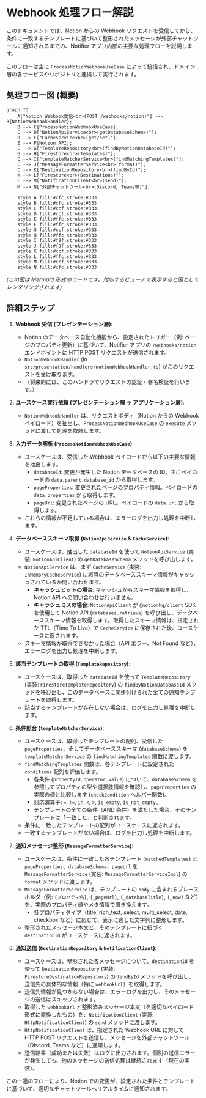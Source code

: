 # Webhook 処理フロー解説

このドキュメントでは、Notion からの Webhook リクエストを受信してから、条件に一致するテンプレートに基づいて整形されたメッセージが外部チャットツールに通知されるまでの、Notifier アプリ内部の主要な処理フローを説明します。

このフローは主に `ProcessNotionWebhookUseCase` によって統括され、ドメイン層の各サービスやリポジトリと連携して実行されます。

## 処理フロー図 (概要)

```mermaid
graph TD
    A["Notion Webhook受信<br>(POST /webhooks/notion)"] --> B{NotionWebhookHandler};
    B --> C{ProcessNotionWebhookUseCase};
    C --> D["NotionApiService<br>(getDatabaseSchema)"];
    D --> E["CacheService<br>(get/set)"];
    E --> F[Notion API];
    C --> G["TemplateRepository<br>(findByNotionDatabaseId)"];
    G --> H["Firestore<br>(Templates)"];
    C --> I["templateMatcherService<br>(findMatchingTemplates)"];
    C --> J["MessageFormatterService<br>(format)"];
    C --> K["DestinationRepository<br>(findById)"];
    K --> L["Firestore<br>(Destinations)"];
    C --> M["NotificationClient<br>(send)"];
    M --> N["外部チャットツール<br>(Discord, Teams等)"];

    style A fill:#cfc,stroke:#333
    style B fill:#cfc,stroke:#333
    style C fill:#ccf,stroke:#333
    style D fill:#ccf,stroke:#333
    style E fill:#ffc,stroke:#333
    style F fill:#ffc,stroke:#333
    style G fill:#ccf,stroke:#333
    style H fill:#ffc,stroke:#333
    style I fill:#f9f,stroke:#333
    style J fill:#f9f,stroke:#333
    style K fill:#ccf,stroke:#333
    style L fill:#ffc,stroke:#333
    style M fill:#ccf,stroke:#333
    style N fill:#cfc,stroke:#333
```
_(この図は Mermaid 形式のコードです。対応するビューアで表示すると図としてレンダリングされます)_

## 詳細ステップ

1.  **Webhook 受信 (プレゼンテーション層)**:

    -   Notion のデータベース自動化機能から、設定されたトリガー（例: ページのプロパティ更新）に基づいて、Notifier アプリの `/webhooks/notion` エンドポイントに HTTP POST リクエストが送信されます。
    -   `NotionWebhookHandler` (in `src/presentation/handlers/notionWebhookHandler.ts`) がこのリクエストを受け取ります。
    -   （将来的には、このハンドラでリクエストの認証・署名検証を行います。）

2.  **ユースケース実行依頼 (プレゼンテーション層 → アプリケーション層)**:

    -   `NotionWebhookHandler` は、リクエストボディ（Notion からの Webhook ペイロード）を抽出し、`ProcessNotionWebhookUseCase` の `execute` メソッドに渡して処理を依頼します。

3.  **入力データ解析 (`ProcessNotionWebhookUseCase`)**:

    -   ユースケースは、受信した Webhook ペイロードから以下の主要な情報を抽出します。
        -   `databaseId`: 変更が発生した Notion データベースの ID。主にペイロードの `data.parent.database_id` から取得します。
        -   `pageProperties`: 変更されたページのプロパティ情報。ペイロードの `data.properties` から取得します。
        -   `pageUrl`: 変更されたページの URL。ペイロードの `data.url` から取得します。
    -   これらの情報が不足している場合は、エラーログを出力し処理を中断します。

4.  **データベーススキーマ取得 (`NotionApiService` & `CacheService`)**:

    -   ユースケースは、抽出した `databaseId` を使って `NotionApiService` (実装: `NotionApiClient`) の `getDatabaseSchema` メソッドを呼び出します。
    -   `NotionApiService` は、まず `CacheService` (実装: `InMemoryCacheService`) に該当のデータベーススキーマ情報がキャッシュされているか問い合わせます。
        -   **キャッシュヒットの場合**: キャッシュからスキーマ情報を取得し、Notion API への問い合わせは行いません。
        -   **キャッシュミスの場合**: `NotionApiClient` が `@notionhq/client` SDK を使用して Notion API (`databases.retrieve`) を呼び出し、データベーススキーマ情報を取得します。取得したスキーマ情報は、指定された TTL（Time To Live）で `CacheService` に保存された後、ユースケースに返されます。
    -   スキーマ情報が取得できなかった場合（API エラー、Not Found など）、エラーログを出力し処理を中断します。

5.  **該当テンプレートの取得 (`TemplateRepository`)**:

    -   ユースケースは、取得した `databaseId` を使って `TemplateRepository` (実装: `FirestoreTemplateRepository`) の `findByNotionDatabaseId` メソッドを呼び出し、このデータベースに関連付けられた全ての通知テンプレートを取得します。
    -   該当するテンプレートが存在しない場合は、ログを出力し処理を中断します。

6.  **条件照合 (`templateMatcherService`)**:

    -   ユースケースは、取得したテンプレートの配列、受信した `pageProperties`、そしてデータベーススキーマ (`databaseSchema`) を `templateMatcherService` の `findMatchingTemplates` 関数に渡します。
    -   `findMatchingTemplates` 関数は、各テンプレートに設定された `conditions` 配列を評価します。
        -   各条件 (`propertyId`, `operator`, `value`) について、`databaseSchema` を参照してプロパティの型や選択肢情報を確認し、`pageProperties` の実際の値と比較します (`checkCondition` ヘルパー関数)。
        -   対応演算子: `=`, `!=`, `in`, `<`, `>`, `is_empty`, `is_not_empty`。
        -   テンプレートの全ての条件（AND 条件）を満たした場合、そのテンプレートは「一致した」と判断されます。
    -   条件に一致したテンプレートの配列がユースケースに返されます。
    -   一致するテンプレートがない場合は、ログを出力し処理を中断します。

7.  **通知メッセージ整形 (`MessageFormatterService`)**:

    -   ユースケースは、条件に一致した各テンプレート (`matchedTemplates`) と `pageProperties`、`databaseSchema`、`pageUrl` を `MessageFormatterService` (実装: `MessageFormatterServiceImpl`) の `format` メソッドに渡します。
    -   `MessageFormatterService` は、テンプレートの `body` に含まれるプレースホルダ（例: `{プロパティ名}`, `{_pageUrl}`, `{_databaseTitle}`, `{_now}` など）を、実際のプロパティ値やメタ情報で置き換えます。
        -   各プロパティタイプ（title, rich_text, select, multi_select, date, checkbox など）に応じて、表示に適した文字列に整形します。
    -   整形されたメッセージ本文と、そのテンプレートに紐づく `destinationId` がユースケースに返されます。

8.  **通知送信 (`DestinationRepository` & `NotificationClient`)**:
    -   ユースケースは、整形された各メッセージについて、`destinationId` を使って `DestinationRepository` (実装: `FirestoreDestinationRepository`) の `findById` メソッドを呼び出し、送信先の具体的な情報（特に `webhookUrl`）を取得します。
    -   送信先情報が見つからない場合は、エラーログを出力し、そのメッセージの送信はスキップされます。
    -   取得した `webhookUrl` と整形済みメッセージ本文（を適切なペイロード形式に変換したもの）を、`NotificationClient` (実装: `HttpNotificationClient`) の `send` メソッドに渡します。
    -   `HttpNotificationClient` は、指定された Webhook URL に対して HTTP POST リクエストを送信し、メッセージを外部チャットツール（Discord, Teams など）に通知します。
    -   送信結果（成功または失敗）はログに出力されます。個別の送信エラーが発生しても、他のメッセージの送信処理は継続されます（現在の実装）。

この一連のフローにより、Notion での変更が、設定された条件とテンプレートに基づいて、適切なチャットツールへリアルタイムに通知されます。

